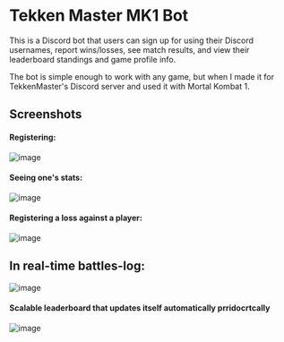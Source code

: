 # Tekken Master MK1 Bot



This is a Discord bot that users can sign up for using their Discord usernames, report wins/losses, see match results, and view their leaderboard standings and game profile info.

The bot is simple enough to work with any game, but when I made it for TekkenMaster's Discord server and used it with Mortal Kombat 1.


## Screenshots


#### Registering:
![image](https://github.com/Yuniac/Tekken_master_MK1_Bot/assets/76709894/95a547c4-ccde-498a-983e-6191c9b8034c)


#### Seeing one's stats:
![image](https://github.com/Yuniac/Tekken_master_MK1_Bot/assets/76709894/d0d6f6a9-3422-46e6-9d37-9c8dd347e6e5)



#### Registering a loss against a player:
![image](https://github.com/Yuniac/Tekken_master_MK1_Bot/assets/76709894/0d5aa3c4-d173-4ceb-b836-f8a704c08f16)



## In real-time battles-log:
![image](https://github.com/Yuniac/Tekken_master_MK1_Bot/assets/76709894/bedf62e8-d074-413a-b3d2-407f481a249f)


#### Scalable leaderboard that updates itself automatically prridocrtcally 
![image](https://github.com/Yuniac/Tekken_master_MK1_Bot/assets/76709894/85e97a3e-332c-4ff5-ab12-f3f778ae9772)


